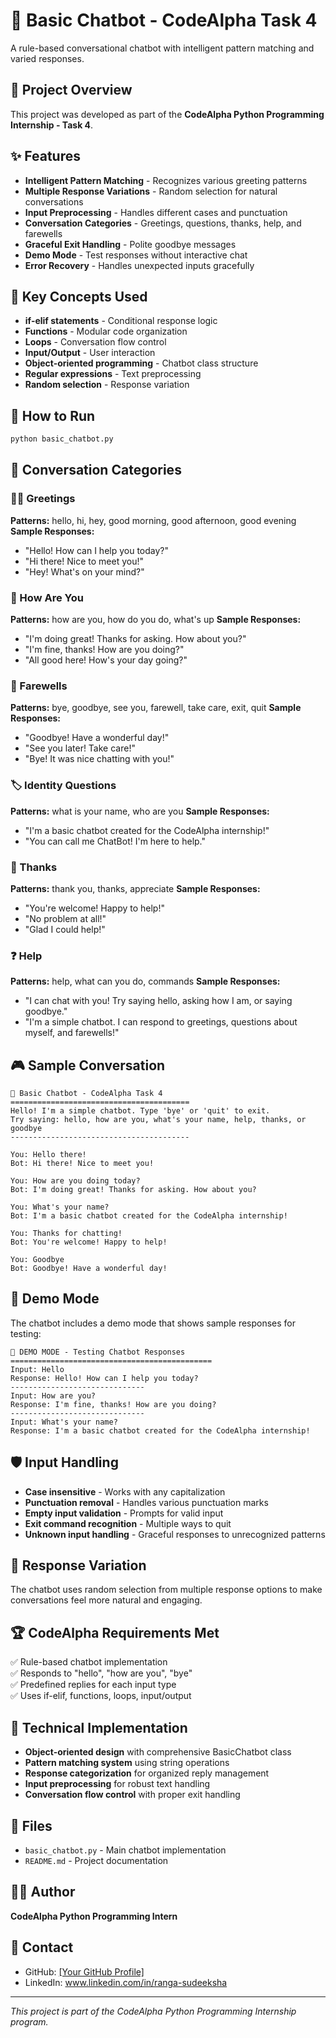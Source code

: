 # 🤖 Basic Chatbot - CodeAlpha Task 4

A rule-based conversational chatbot with intelligent pattern matching and varied responses.

## 🎯 Project Overview
This project was developed as part of the **CodeAlpha Python Programming Internship - Task 4**.

## ✨ Features
- **Intelligent Pattern Matching** - Recognizes various greeting patterns
- **Multiple Response Variations** - Random selection for natural conversations
- **Input Preprocessing** - Handles different cases and punctuation
- **Conversation Categories** - Greetings, questions, thanks, help, and farewells
- **Graceful Exit Handling** - Polite goodbye messages
- **Demo Mode** - Test responses without interactive chat
- **Error Recovery** - Handles unexpected inputs gracefully

## 🔧 Key Concepts Used
- **if-elif statements** - Conditional response logic
- **Functions** - Modular code organization
- **Loops** - Conversation flow control
- **Input/Output** - User interaction
- **Object-oriented programming** - Chatbot class structure
- **Regular expressions** - Text preprocessing
- **Random selection** - Response variation

## 🚀 How to Run
```bash
python basic_chatbot.py
```

## 💬 Conversation Categories

### 🙋‍♂️ Greetings
**Patterns:** hello, hi, hey, good morning, good afternoon, good evening
**Sample Responses:**
- "Hello! How can I help you today?"
- "Hi there! Nice to meet you!"
- "Hey! What's on your mind?"

### 🤔 How Are You
**Patterns:** how are you, how do you do, what's up
**Sample Responses:**
- "I'm doing great! Thanks for asking. How about you?"
- "I'm fine, thanks! How are you doing?"
- "All good here! How's your day going?"

### 👋 Farewells
**Patterns:** bye, goodbye, see you, farewell, take care, exit, quit
**Sample Responses:**
- "Goodbye! Have a wonderful day!"
- "See you later! Take care!"
- "Bye! It was nice chatting with you!"

### 🏷️ Identity Questions
**Patterns:** what is your name, who are you
**Sample Responses:**
- "I'm a basic chatbot created for the CodeAlpha internship!"
- "You can call me ChatBot! I'm here to help."

### 🙏 Thanks
**Patterns:** thank you, thanks, appreciate
**Sample Responses:**
- "You're welcome! Happy to help!"
- "No problem at all!"
- "Glad I could help!"

### ❓ Help
**Patterns:** help, what can you do, commands
**Sample Responses:**
- "I can chat with you! Try saying hello, asking how I am, or saying goodbye."
- "I'm a simple chatbot. I can respond to greetings, questions about myself, and farewells!"

## 🎮 Sample Conversation
```
🤖 Basic Chatbot - CodeAlpha Task 4
========================================
Hello! I'm a simple chatbot. Type 'bye' or 'quit' to exit.
Try saying: hello, how are you, what's your name, help, thanks, or goodbye
----------------------------------------

You: Hello there!
Bot: Hi there! Nice to meet you!

You: How are you doing today?
Bot: I'm doing great! Thanks for asking. How about you?

You: What's your name?
Bot: I'm a basic chatbot created for the CodeAlpha internship!

You: Thanks for chatting!
Bot: You're welcome! Happy to help!

You: Goodbye
Bot: Goodbye! Have a wonderful day!
```

## 🧪 Demo Mode
The chatbot includes a demo mode that shows sample responses for testing:

```
🧪 DEMO MODE - Testing Chatbot Responses
=============================================
Input: Hello
Response: Hello! How can I help you today?
------------------------------
Input: How are you?
Response: I'm fine, thanks! How are you doing?
------------------------------
Input: What's your name?
Response: I'm a basic chatbot created for the CodeAlpha internship!
```

## 🛡️ Input Handling
- **Case insensitive** - Works with any capitalization
- **Punctuation removal** - Handles various punctuation marks
- **Empty input validation** - Prompts for valid input
- **Exit command recognition** - Multiple ways to quit
- **Unknown input handling** - Graceful responses to unrecognized patterns

## 🔄 Response Variation
The chatbot uses random selection from multiple response options to make conversations feel more natural and engaging.

## 🏆 CodeAlpha Requirements Met
✅ Rule-based chatbot implementation  
✅ Responds to "hello", "how are you", "bye"  
✅ Predefined replies for each input type  
✅ Uses if-elif, functions, loops, input/output  

## 🎯 Technical Implementation
- **Object-oriented design** with comprehensive BasicChatbot class
- **Pattern matching system** using string operations
- **Response categorization** for organized reply management
- **Input preprocessing** for robust text handling
- **Conversation flow control** with proper exit handling

## 📁 Files
- `basic_chatbot.py` - Main chatbot implementation
- `README.md` - Project documentation

## 👨‍💻 Author
**CodeAlpha Python Programming Intern**

## 📧 Contact
- GitHub: [[Your GitHub Profile]](https://github.com/srsudeeksha/Python_Internship_CodeAlpha/tree/main/CodeAlpha_Task4)
- LinkedIn: www.linkedin.com/in/ranga-sudeeksha

---
*This project is part of the CodeAlpha Python Programming Internship program.*
